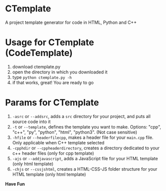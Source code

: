 # CTemplate
 A project template generator for code in HTML, Python and C++


# Usage for CTemplate (CodeTemplate)

1. download ctemplate.py
2. open the directory in which you downloaded it
3. type `python ctemplate.py -h`
4. if that works, great! You are ready to go

# Params for CTemplate

1. `-asrc` or `--addsrc`, adds a `src` directory for your project, and puts all source code into it
2. `-t` or `--template`, defines the template you want to make. Options: "cpp", "c++", "py", "python", "html", "python3". (Not case sensitive)
3. `-hfile` or `--headerfilecpp`, makes a header file for your `main.cpp` file. Only applicable when C++ template selected
4. `-cpphdir` or `--cppheaderdirectory`, creates a directory dedicated to your c++ header files (only for cpp template)
5. `-ajs` or `--addjavascript`, adds a JavaScript file for your HTML template (only html template)
6. `-chjs` or `--cssjshtml`, creates a HTML-CSS-JS folder structure for your HTML template (only html template)


**Have Fun**